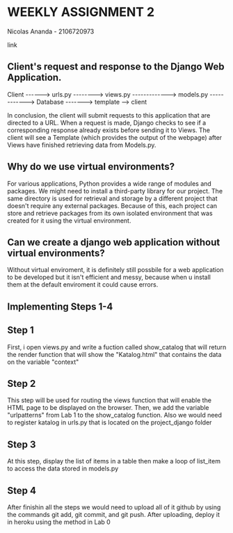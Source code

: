 # WEEKLY ASSIGNMENT 2

Nicolas Ananda - 2106720973

link

## Client's request and response to the Django Web Application.

Client ------>  urls.py --------> views.py -------------> models.py ------------> Database -------> template --> client


In conclusion, the client will submit requests to this application that are directed to a URL. When a request is made, Django checks to see if a corresponding response already exists before sending it to Views. The client will see a Template (which provides the output of the webpage) after Views have finished retrieving data from Models.py.

## Why do we use virtual environments?

For various applications, Python provides a wide range of modules and packages. We might need to install a third-party library for our project. The same directory is used for retrieval and storage by a different project that doesn't require any external packages. Because of this, each project can store and retrieve packages from its own isolated environment that was created for it using the virtual environment.

## Can we create a django web application without virtual environments?
Without virtual enviroment, it is definitely still possbile for a web application to be developed but it isn't efficient and messy, because when u install them at the default enviroment it could cause errors.

## Implementing Steps 1-4
## Step 1
First, i open views.py and write a fuction called show_catalog that will return the render function that will show the "Katalog.html" that contains the data on the variable "context"
## Step 2
This step will be used for routing the views function that will enable the HTML page to be displayed on the browser. Then, we add the variable "urlpatterns" from Lab 1 to the show_catalog function. Also we would need to register katalog in urls.py that is located on the project_django folder
## Step 3
At this step, display the list of items in a table then make a loop of list_item to access the data stored in models.py
## Step 4
After finishin all the steps we would need to upload all of it github by using the commands git add, git commit, and git push. After uploading, deploy it in heroku using the method in Lab 0


